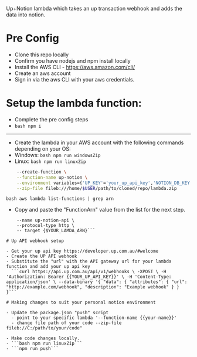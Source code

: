 Up+Notion lambda which takes an up transaction webhook and adds the data into notion.

# Pre Config

- Clone this repo locally
- Confirm you have nodejs and npm install locally
- Install the AWS CLI - https://aws.amazon.com/cli/
- Create an aws account
- Sign in via the aws CLI with your aws credentials.

# Setup the lambda function:

- Complete the pre config steps
- ```bash npm i```

-----------------------
- Create the lambda in your AWS account with the following commands depending on your OS:
- Windows: ```bash npm run windowsZip ```
- Linux: ```bash npm run linuxZip ``` 
```bash aws lambda \
    --create-function \
    --function-name up-notion \
    --environment variables={'UP_KEY'='your_up_api_key','NOTION_DB_KEY'='your_notion_db_page'NOTION_API_KEY='your_notion_api_key' \
    --zip-file fileb:///home/$USER/path/to/cloned/repo/lambda.zip
```
```bash aws lambda list-functions | grep arn```
- Copy and paste the "FunctionArn" value from the list for the next step.
```aws apigatewayv2 create-api \ 
    --name up-notion-api \
    --protocol-type http \ 
    -- target {$YOUR_LAMDA_ARN}```

# Up API webhook setup

- Get your up api key https://developer.up.com.au/#welcome
- Create the UP API webhook
- Substitute the "url" with the API gateway url for your lambda function and add your up api key
  ```curl https://api.up.com.au/api/v1/webhooks \ -XPOST \ -H 'Authorization: Bearer {{YOUR_UP_API_KEY}}' \ -H 'Content-Type: application/json' \ --data-binary '{ "data": { "attributes": { "url": "http://example.com/webhook", "description": "Example webhook" } } }```

# Making changes to suit your personal notion environment

- Update the package.json "push" script
  - point to your specific lambda '--function-name {{your-name}}'
  - change file path of your code --zip-file fileb://C:/path/to/your/code"

- Make code changes locally.
- ```bash npm run linuxZip```
- ```npm run push```
